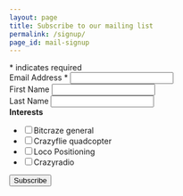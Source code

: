 ```yaml
---
layout: page
title: Subscribe to our mailing list
permalink: /signup/
page_id: mail-signup
---
```


<!-- Begin MailChimp Signup Form -->
<div id="mc_embed_signup">
<form action="//bitcraze.us13.list-manage.com/subscribe/post?u=44c7854798cd7cd2f2dafee09&amp;id=b58eb442c4" method="post" id="mc-embedded-subscribe-form" name="mc-embedded-subscribe-form" class="validate" target="_blank" novalidate>
    <div id="mc_embed_signup_scroll">
<div class="indicates-required"><span class="asterisk">*</span> indicates required</div>
<div class="mc-field-group">
	<label for="mce-EMAIL">Email Address  <span class="asterisk">*</span>
</label>
	<input type="email" value="" name="EMAIL" class="required email" id="mce-EMAIL">
</div>
<div class="mc-field-group">
	<label for="mce-FNAME">First Name </label>
	<input type="text" value="" name="FNAME" class="" id="mce-FNAME">
</div>
<div class="mc-field-group">
	<label for="mce-LNAME">Last Name </label>
	<input type="text" value="" name="LNAME" class="" id="mce-LNAME">
</div>
<div class="mc-field-group input-group">
    <strong>Interests </strong>
    <ul><li><input type="checkbox" value="4" name="group[5053][4]" id="mce-group[5053]-5053-0"><label for="mce-group[5053]-5053-0">Bitcraze general</label></li>
<li><input type="checkbox" value="1" name="group[5053][1]" id="mce-group[5053]-5053-1"><label for="mce-group[5053]-5053-1">Crazyflie quadcopter</label></li>
<li><input type="checkbox" value="2" name="group[5053][2]" id="mce-group[5053]-5053-2"><label for="mce-group[5053]-5053-2">Loco Positioning</label></li>
<li><input type="checkbox" value="8" name="group[5053][8]" id="mce-group[5053]-5053-3"><label for="mce-group[5053]-5053-3">Crazyradio</label></li>
</ul>
</div>
	<div id="mce-responses" class="clear">
		<div class="response" id="mce-error-response" style="display:none"></div>
		<div class="response" id="mce-success-response" style="display:none"></div>
	</div>    <!-- real people should not fill this in and expect good things - do not remove this or risk form bot signups-->
    <div style="position: absolute; left: -5000px;" aria-hidden="true"><input type="text" name="b_44c7854798cd7cd2f2dafee09_b58eb442c4" tabindex="-1" value=""></div>
    <div class="clear"><input type="submit" value="Subscribe" name="subscribe" id="mc-embedded-subscribe" class="button"></div>
    </div>
</form>
</div>
<script type='text/javascript' src='//s3.amazonaws.com/downloads.mailchimp.com/js/mc-validate.js'></script><script type='text/javascript'>(function($) {window.fnames = new Array(); window.ftypes = new Array();fnames[0]='EMAIL';ftypes[0]='email';fnames[1]='FNAME';ftypes[1]='text';fnames[2]='LNAME';ftypes[2]='text';fnames[3]='COMPANY';ftypes[3]='text';fnames[4]='ADDRESS';ftypes[4]='address';}(jQuery));var $mcj = jQuery.noConflict(true);</script>

<script type='text/javascript'>
  var checkboxes = $("input[type='checkbox']");
  for (i = 0; i < checkboxes.length; i++) {
    checkboxes[i].checked = true;
  }
</script>

<!--End mc_embed_signup-->